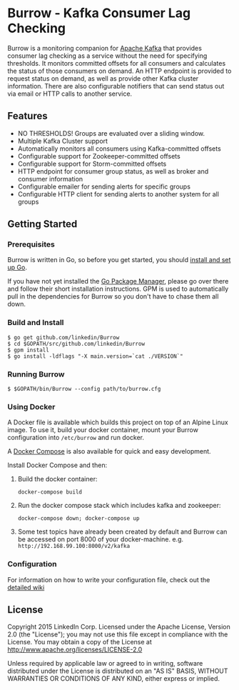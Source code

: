 # Burrow - Kafka Consumer Lag Checking

Burrow is a monitoring companion for [Apache Kafka](http://kafka.apache.org) that provides consumer lag checking as a service without the need for specifying thresholds. It monitors committed offsets for all consumers and calculates the status of those consumers on demand. An HTTP endpoint is provided to request status on demand, as well as provide other Kafka cluster information. There are also configurable notifiers that can send status out via email or HTTP calls to another service.

## Features
* NO THRESHOLDS! Groups are evaluated over a sliding window.
* Multiple Kafka Cluster support
* Automatically monitors all consumers using Kafka-committed offsets
* Configurable support for Zookeeper-committed offsets
* Configurable support for Storm-committed offsets
* HTTP endpoint for consumer group status, as well as broker and consumer information
* Configurable emailer for sending alerts for specific groups
* Configurable HTTP client for sending alerts to another system for all groups

## Getting Started
### Prerequisites
Burrow is written in Go, so before you get started, you should [install and set up Go](https://golang.org/doc/install).

If you have not yet installed the [Go Package Manager](https://github.com/pote/gpm), please go over there and follow their short installation instructions. GPM is used to automatically pull in the dependencies for Burrow so you don't have to chase them all down.

### Build and Install
```
$ go get github.com/linkedin/Burrow
$ cd $GOPATH/src/github.com/linkedin/Burrow
$ gpm install
$ go install -ldflags "-X main.version=`cat ./VERSION`"
```

### Running Burrow
```
$ $GOPATH/bin/Burrow --config path/to/burrow.cfg
```

### Using Docker
A Docker file is available which builds this project on top of an Alpine Linux image.
To use it, build your docker container, mount your Burrow configuration into `/etc/burrow` and run docker.

A [Docker Compose](https://docs.docker.com/compose/) is also available for quick and easy development.

Install Docker Compose and then:

1. Build the docker container:
   ```
   docker-compose build
   ```

2. Run the docker compose stack which includes kafka and zookeeper:
   ```
   docker-compose down; docker-compose up
   ```

3. Some test topics have already been created by default and Burrow can be accessed on port 8000 of your docker-machine. e.g. `http://192.168.99.100:8000/v2/kafka`

### Configuration
For information on how to write your configuration file, check out the [detailed wiki](https://github.com/linkedin/Burrow/wiki)

## License
Copyright 2015 LinkedIn Corp. Licensed under the Apache License, Version 2.0 (the "License"); you may not use this file except in compliance with the License.
You may obtain a copy of the License at http://www.apache.org/licenses/LICENSE-2.0

Unless required by applicable law or agreed to in writing, software distributed under the License is distributed on an "AS IS" BASIS, WITHOUT WARRANTIES OR
CONDITIONS OF ANY KIND, either express or implied.

